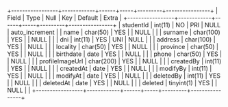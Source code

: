 
+-----------------+------------+------+-----+---------+----------------+
| Field           | Type       | Null | Key | Default | Extra          |
+-----------------+------------+------+-----+---------+----------------+
| studentId       | int(11)    | NO   | PRI | NULL    | auto_increment |
| name            | char(50)   | YES  |     | NULL    |                |
| surname         | char(100)  | YES  |     | NULL    |                |
| dni             | int(11)    | YES  | UNI | NULL    |                |
| address         | char(100)  | YES  |     | NULL    |                |
| locality        | char(50)   | YES  |     | NULL    |                |
| province        | char(50)   | YES  |     | NULL    |                |
| birthdate       | date       | YES  |     | NULL    |                |
| phone           | char(50)   | YES  |     | NULL    |                |
| profileImageUrl | char(200)  | YES  |     | NULL    |                |
| createdBy       | int(11)    | YES  |     | NULL    |                |
| createdAt       | date       | YES  |     | NULL    |                |
| modifyBy        | int(11)    | YES  |     | NULL    |                |
| modifyAt        | date       | YES  |     | NULL    |                |
| deletedBy       | int(11)    | YES  |     | NULL    |                |
| deletedAt       | date       | YES  |     | NULL    |                |
| deleted         | tinyint(1) | YES  |     | NULL    |                |
+-----------------+------------+------+-----+---------+----------------+
